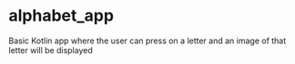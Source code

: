 # alphabet_app
Basic Kotlin app where the user can press on a letter and an image of that letter will be displayed
